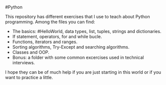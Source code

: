 #Python

This repository has different exercises that I use to teach about Python programming. Among the files you can find:

-	The basics: #HelloWorld, data types, list, tuples, strings and dictionaries.
-   If statement, operators, for and while bucle.
-	Functions, iterators and ranges.
-   Sorting algorithms, Try-Except and searching algorithms.
-	Classes and OOP.
-	Bonus: a folder with some common excercises used in technical interviews.

I hope they can be of much help if you are just starting in this world or if you want to practice a little.
